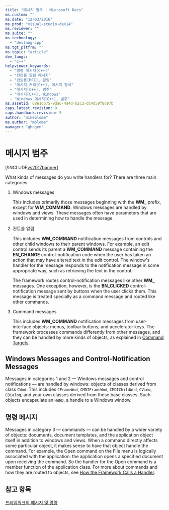 ```yaml
---
title: "메시지 범주 | Microsoft Docs"
ms.custom: ""
ms.date: "12/03/2016"
ms.prod: "visual-studio-dev14"
ms.reviewer: ""
ms.suite: ""
ms.technology: 
  - "devlang-cpp"
ms.tgt_pltfrm: ""
ms.topic: "article"
dev_langs: 
  - "C++"
helpviewer_keywords: 
  - "명령 메시지[C++]"
  - "컨트롤 알림 메시지"
  - "컨트롤[MFC], 알림"
  - "메시지 처리[C++], 메시지 형식"
  - "메시지[C++], 범주"
  - "메시지[C++], Windows"
  - "Windows 메시지[C++], 범주"
ms.assetid: 68e1db75-9da6-4a4d-b2c2-dc4d59f8d87b
caps.latest.revision: 9
caps.handback.revision: 5
author: "mikeblome"
ms.author: "mblome"
manager: "ghogen"
---
```

# 메시지 범주
[!INCLUDE[vs2017banner](../assembler/inline/includes/vs2017banner.md)]

What kinds of messages do you write handlers for?  There are three main categories:  
  
1.  Windows messages  
  
     This includes primarily those messages beginning with the **WM\_** prefix, except for **WM\_COMMAND**.  Windows messages are handled by windows and views.  These messages often have parameters that are used in determining how to handle the message.  
  
2.  컨트롤 알림  
  
     This includes **WM\_COMMAND** notification messages from controls and other child windows to their parent windows.  For example, an edit control sends its parent a **WM\_COMMAND** message containing the **EN\_CHANGE** control\-notification code when the user has taken an action that may have altered text in the edit control.  The window's handler for the message responds to the notification message in some appropriate way, such as retrieving the text in the control.  
  
     The framework routes control\-notification messages like other **WM\_** messages.  One exception, however, is the **BN\_CLICKED** control\-notification message sent by buttons when the user clicks them.  This message is treated specially as a command message and routed like other commands.  
  
3.  Command messages  
  
     This includes **WM\_COMMAND** notification messages from user\-interface objects: menus, toolbar buttons, and accelerator keys.  The framework processes commands differently from other messages, and they can be handled by more kinds of objects, as explained in [Command Targets](../mfc/command-targets.md).  
  
##  <a name="_core_windows_messages_and_control.2d.notification_messages"></a> Windows Messages and Control\-Notification Messages  
 Messages in categories 1 and 2 — Windows messages and control notifications — are handled by windows: objects of classes derived from class `CWnd`.  This includes `CFrameWnd`, `CMDIFrameWnd`, `CMDIChildWnd`, `CView`, `CDialog`, and your own classes derived from these base classes.  Such objects encapsulate an `HWND`, a handle to a Windows window.  
  
##  <a name="_core_command_messages"></a> 명령 메시지  
 Messages in category 3 — commands — can be handled by a wider variety of objects: documents, document templates, and the application object itself in addition to windows and views.  When a command directly affects some particular object, it makes sense to have that object handle the command.  For example, the Open command on the File menu is logically associated with the application: the application opens a specified document upon receiving the command.  So the handler for the Open command is a member function of the application class.  For more about commands and how they are routed to objects, see [How the Framework Calls a Handler](../mfc/how-the-framework-calls-a-handler.md).  
  
## 참고 항목  
 [프레임워크의 메시지 및 명령](../mfc/messages-and-commands-in-the-framework.md)